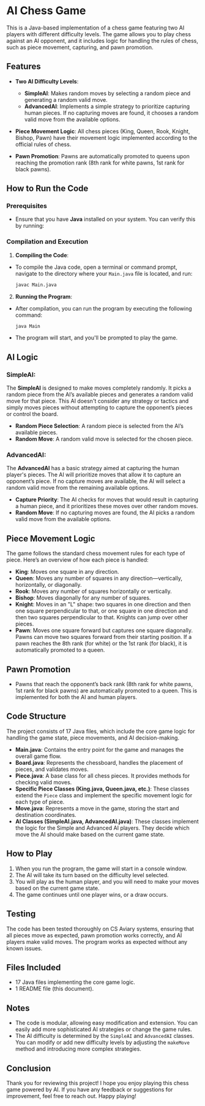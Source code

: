 # AI Chess Game

This is a Java-based implementation of a chess game featuring two AI players with different difficulty levels. The game allows you to play chess against an AI opponent, and it includes logic for handling the rules of chess, such as piece movement, capturing, and pawn promotion.

## Features

- **Two AI Difficulty Levels**:
  - **SimpleAI**: Makes random moves by selecting a random piece and generating a random valid move.
  - **AdvancedAI**: Implements a simple strategy to prioritize capturing human pieces. If no capturing moves are found, it chooses a random valid move from the available options.

- **Piece Movement Logic**: All chess pieces (King, Queen, Rook, Knight, Bishop, Pawn) have their movement logic implemented according to the official rules of chess.

- **Pawn Promotion**: Pawns are automatically promoted to queens upon reaching the promotion rank (8th rank for white pawns, 1st rank for black pawns).

## How to Run the Code

### Prerequisites
- Ensure that you have **Java** installed on your system. You can verify this by running:


### Compilation and Execution

1. **Compiling the Code**:
 - To compile the Java code, open a terminal or command prompt, navigate to the directory where your `Main.java` file is located, and run:
   ```bash
   javac Main.java
   ```

2. **Running the Program**:
 - After compilation, you can run the program by executing the following command:
   ```bash
   java Main
   ```

 - The program will start, and you'll be prompted to play the game.

## AI Logic

### SimpleAI:
The **SimpleAI** is designed to make moves completely randomly. It picks a random piece from the AI’s available pieces and generates a random valid move for that piece. This AI doesn't consider any strategy or tactics and simply moves pieces without attempting to capture the opponent’s pieces or control the board.

- **Random Piece Selection**: A random piece is selected from the AI’s available pieces.
- **Random Move**: A random valid move is selected for the chosen piece.

### AdvancedAI:
The **AdvancedAI** has a basic strategy aimed at capturing the human player's pieces. The AI will prioritize moves that allow it to capture an opponent’s piece. If no capture moves are available, the AI will select a random valid move from the remaining available options.

- **Capture Priority**: The AI checks for moves that would result in capturing a human piece, and it prioritizes these moves over other random moves.
- **Random Move**: If no capturing moves are found, the AI picks a random valid move from the available options.

## Piece Movement Logic

The game follows the standard chess movement rules for each type of piece. Here’s an overview of how each piece is handled:

- **King**: Moves one square in any direction.
- **Queen**: Moves any number of squares in any direction—vertically, horizontally, or diagonally.
- **Rook**: Moves any number of squares horizontally or vertically.
- **Bishop**: Moves diagonally for any number of squares.
- **Knight**: Moves in an "L" shape: two squares in one direction and then one square perpendicular to that, or one square in one direction and then two squares perpendicular to that. Knights can jump over other pieces.
- **Pawn**: Moves one square forward but captures one square diagonally. Pawns can move two squares forward from their starting position. If a pawn reaches the 8th rank (for white) or the 1st rank (for black), it is automatically promoted to a queen.

## Pawn Promotion
- Pawns that reach the opponent’s back rank (8th rank for white pawns, 1st rank for black pawns) are automatically promoted to a queen. This is implemented for both the AI and human players.

## Code Structure

The project consists of 17 Java files, which include the core game logic for handling the game state, piece movements, and AI decision-making.

- **Main.java**: Contains the entry point for the game and manages the overall game flow.
- **Board.java**: Represents the chessboard, handles the placement of pieces, and validates moves.
- **Piece.java**: A base class for all chess pieces. It provides methods for checking valid moves.
- **Specific Piece Classes (King.java, Queen.java, etc.)**: These classes extend the `Piece` class and implement the specific movement logic for each type of piece.
- **Move.java**: Represents a move in the game, storing the start and destination coordinates.
- **AI Classes (SimpleAI.java, AdvancedAI.java)**: These classes implement the logic for the Simple and Advanced AI players. They decide which move the AI should make based on the current game state.

## How to Play

1. When you run the program, the game will start in a console window.
2. The AI will take its turn based on the difficulty level selected.
3. You will play as the human player, and you will need to make your moves based on the current game state.
4. The game continues until one player wins, or a draw occurs.

## Testing

The code has been tested thoroughly on CS Aviary systems, ensuring that all pieces move as expected, pawn promotion works correctly, and AI players make valid moves. The program works as expected without any known issues.

## Files Included

- 17 Java files implementing the core game logic.
- 1 README file (this document).

## Notes

- The code is modular, allowing easy modification and extension. You can easily add more sophisticated AI strategies or change the game rules.
- The AI difficulty is determined by the `SimpleAI` and `AdvancedAI` classes. You can modify or add new difficulty levels by adjusting the `makeMove` method and introducing more complex strategies.

## Conclusion

Thank you for reviewing this project! I hope you enjoy playing this chess game powered by AI. If you have any feedback or suggestions for improvement, feel free to reach out. Happy playing!

